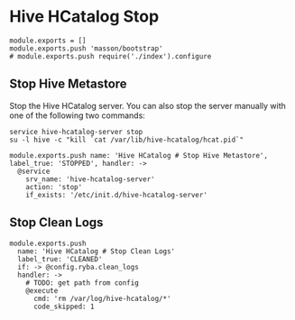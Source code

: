 
# Hive HCatalog Stop

    module.exports = []
    module.exports.push 'masson/bootstrap'
    # module.exports.push require('./index').configure

## Stop Hive Metastore

Stop the Hive HCatalog server. You can also stop the server manually with one of
the following two commands:

```
service hive-hcatalog-server stop
su -l hive -c "kill `cat /var/lib/hive-hcatalog/hcat.pid`"
```

    module.exports.push name: 'Hive HCatalog # Stop Hive Metastore', label_true: 'STOPPED', handler: ->
      @service
        srv_name: 'hive-hcatalog-server'
        action: 'stop'
        if_exists: '/etc/init.d/hive-hcatalog-server'

## Stop Clean Logs

    module.exports.push
      name: 'Hive HCatalog # Stop Clean Logs'
      label_true: 'CLEANED'
      if: -> @config.ryba.clean_logs
      handler: ->
        # TODO: get path from config
        @execute
          cmd: 'rm /var/log/hive-hcatalog/*'
          code_skipped: 1
